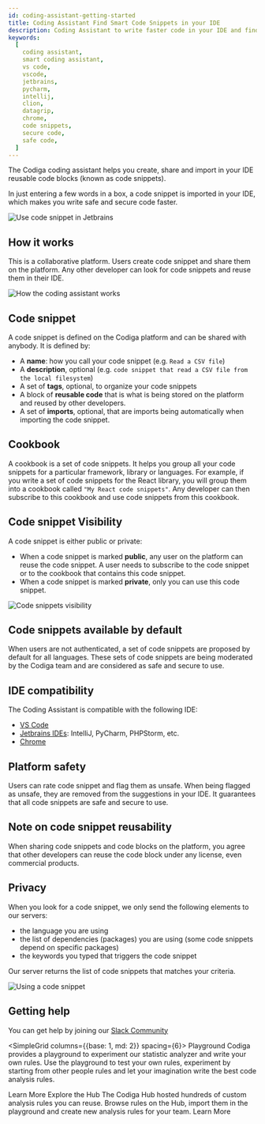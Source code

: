 ```yaml
---
id: coding-assistant-getting-started
title: Coding Assistant Find Smart Code Snippets in your IDE
description: Coding Assistant to write faster code in your IDE and find safe and secure code within seconds. Work for 15+ languages.
keywords:
  [
    coding assistant,
    smart coding assistant,
    vs code,
    vscode,
    jetbrains,
    pycharm,
    intellij,
    clion,
    datagrip,
    chrome,
    code snippets,
    secure code,
    safe code,
  ]
---
```


The Codiga coding assistant helps you create, share and import in your IDE reusable code blocks (known as code snippets).

In just entering a few words in a box, a code snippet is imported in your IDE, which makes you write safe and secure code faster.

![Use code snippet in Jetbrains](/img/coding-assistant/jetbrains-use-recipe.gif)

## How it works

This is a collaborative platform. Users create code snippet and share them on the platform. Any other
developer can look for code snippets and reuse them in their IDE.

![How the coding assistant works](/img/coding-assistant/howitworks.gif)

## Code snippet

A code snippet is defined on the Codiga platform and can be shared with anybody. It is defined by:

- A **name**: how you call your code snippet (e.g. `Read a CSV file`)
- A **description**, optional (e.g. `code snippet that read a CSV file from the local filesystem`)
- A set of **tags**, optional, to organize your code snippets
- A block of **reusable code** that is what is being stored on the platform and reused by other developers.
- A set of **imports**, optional, that are imports being automatically when importing the code snippet.

## Cookbook

A cookbook is a set of code snippets. It helps you group all your code snippets for a particular framework, library or languages.
For example, if you write a set of code snippets for the React library, you will group them into a cookbook called `"My React code snippets"`.
Any developer can then subscribe to this cookbook and use code snippets from this cookbook.

## Code snippet Visibility

A code snippet is either public or private:

- When a code snippet is marked **public**, any user on the platform can reuse the code snippet. A user needs to subscribe to the code snippet or to the cookbook that contains this code snippet.
- When a code snippet is marked **private**, only you can use this code snippet.

![Code snippets visibility](/img/coding-assistant/visibility.png)

## Code snippets available by default

When users are not authenticated, a set of code snippets are proposed by default for all languages.
These sets of code snippets are being moderated by the Codiga team and are considered as safe and secure to use.

## IDE compatibility

The Coding Assistant is compatible with the following IDE:

- [VS Code](/docs/coding-assistant/coding-assistant-vscode)
- [Jetbrains IDEs](/docs/coding-assistant/coding-assistant-jetbrains): IntelliJ, PyCharm, PHPStorm, etc.
- [Chrome](/docs/coding-assistant/coding-assistant-chrome)

## Platform safety

Users can rate code snippet and flag them as unsafe. When being flagged as unsafe, they are removed from the suggestions in your IDE.
It guarantees that all code snippets are safe and secure to use.

## Note on code snippet reusability

When sharing code snippets and code blocks on the platform, you agree that other developers can reuse the code block
under any license, even commercial products.

## Privacy

When you look for a code snippet, we only send the following elements to our servers:

- the language you are using
- the list of dependencies (packages) you are using (some code snippets depend on specific packages)
- the keywords you typed that triggers the code snippet

Our server returns the list of code snippets that matches your criteria.

![Using a code snippet](/img/coding-assistant/using-recipe.png)

## Getting help

You can get help by joining our [Slack Community](https://join.slack.com/t/codigahq/shared_invite/zt-9hvmfwie-9BUVFwZDwvpIGlkHv2mzYQ)

<SimpleGrid columns={{base: 1, md: 2}} spacing={6}>
<Card>
<Heading size="md" m={0}>Playground</Heading>
<Text fontSize="sm" m={0} lineHeight="tall" flexGrow={2}>
Codiga provides a playground to experiment our statistic analyzer and write your own rules. Use the playground to test your own rules, experiment by starting from other people rules and let your imagination write the best code analysis rules.
</Text>

  <DocLink isExternal size="sm" variant="primary" href="https://app.codiga.io/hub/playground/">
    Learn More
  </DocLink>
  </Card>
  <Card>
    <Heading size="md" m={0}>Explore the Hub</Heading>
    <Text fontSize="sm" m={0} lineHeight="tall" flexGrow={2}>
    The Codiga Hub hosted hundreds of custom analysis rules you can reuse. Browse rules on the Hub, import them in the playground and create new analysis rules for your team.
    </Text>
    <DocLink isExternal size="sm" variant="primary" href="https://app.codiga.io/hub/">Learn More</DocLink>
  </Card>
</SimpleGrid>
